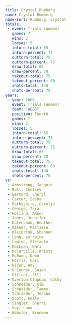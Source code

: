 ```yaml
---
title: Crystal Rumberg
name: Crystal Rumberg
name-sort: Rumberg, Crystal
totals:
 - event: Trials (Women)
   games: 7
   wins: 2
   losses: 5
   inturn-total: 65
   inturn-percent: 75
   outturn-total: 75
   outturn-percent: 75
   draw-total: 65
   draw-percent: 70
   takeout-total: 75
   takeout-percent: 80
   shots-total: 140
   shots-percent: 75
years:
 - year: 2009
   event: Trials (Women)
   team: "WEBS"
   position: Fourth
   games: 7
   wins: 2
   losses: 5
   inturn-total: 65
   inturn-percent: 75
   outturn-total: 75
   outturn-percent: 75
   draw-total: 65
   draw-percent: 70
   takeout-total: 75
   takeout-percent: 80
   shots-total: 140
   shots-percent: 75
vs:
 - Armstrong, Jacquie
 - Bell, Chelsey
 - Bernard, Cheryl
 - Carter, Sasha
 - Darbyshire, Carolyn
 - George, Tara
 - Holland, Amber
 - Jones, Jennifer
 - Kalenchuk, Heather
 - Kasner, Marliese
 - Kleibrink, Shannon
 - Lang, Lorraine
 - Lawton, Stefanie
 - MacLean, Kari
 - McCarville, Krista
 - McEwen, Dawn
 - Morris, Cori
 - Nixon, Amy
 - O'Connor, Susan
 - Officer, Jill
 - Overton-Clapham, Cathy
 - Schneider, Kim
 - Schneider, Tammy
 - Schraeder, Jeanna
 - Scott, Kelly
 - Singler, Sherri
 - Vey, Lana
 - Webster, Bronwen
---
```

